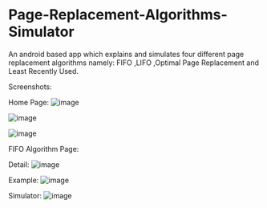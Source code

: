 # Page-Replacement-Algorithms-Simulator

An android based app which explains and simulates four different page replacement algorithms namely: FIFO ,LIFO ,Optimal Page Replacement and Least Recently Used. 

Screenshots:


Home Page:
![image](https://user-images.githubusercontent.com/81905343/182674698-18496fc3-f730-40fd-9aee-3ec31eb3b98c.png)

![image](https://user-images.githubusercontent.com/81905343/182674589-f03d1cf9-64aa-4513-9b4b-94d751237c7f.png)

![image](https://user-images.githubusercontent.com/81905343/182674653-463b4e17-03bf-4b73-a421-22170c8ffd99.png)

FIFO Algorithm Page:

Detail:
![image](https://user-images.githubusercontent.com/81905343/182674919-ef85f5e1-6eb8-4cbc-9f0b-f956368c8466.png)

Example:
![image](https://user-images.githubusercontent.com/81905343/182674977-9152cec1-899a-4480-8176-c63a266df9f5.png)

Simulator:
![image](https://user-images.githubusercontent.com/81905343/182677499-7e67a130-785b-428d-aa65-74ab745b7676.png)
